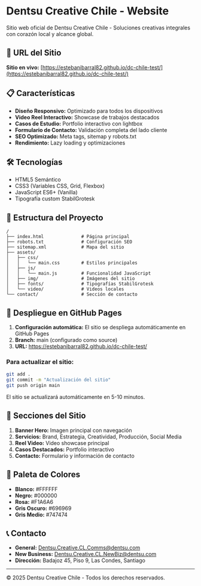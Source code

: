# Dentsu Creative Chile - Website

Sitio web oficial de Dentsu Creative Chile - Soluciones creativas integrales con corazón local y alcance global.

## 🚀 URL del Sitio

**Sitio en vivo:** [https://estebanibarral82.github.io/dc-chile-test/](https://estebanibarral82.github.io/dc-chile-test/)

## 📋 Características

- **Diseño Responsivo:** Optimizado para todos los dispositivos
- **Video Reel Interactivo:** Showcase de trabajos destacados 
- **Casos de Estudio:** Portfolio interactivo con lightbox
- **Formulario de Contacto:** Validación completa del lado cliente
- **SEO Optimizado:** Meta tags, sitemap y robots.txt
- **Rendimiento:** Lazy loading y optimizaciones

## 🛠️ Tecnologías

- HTML5 Semántico
- CSS3 (Variables CSS, Grid, Flexbox)
- JavaScript ES6+ (Vanilla)
- Tipografía custom StabilGrotesk

## 📁 Estructura del Proyecto

```
/
├── index.html              # Página principal
├── robots.txt              # Configuración SEO
├── sitemap.xml             # Mapa del sitio
├── assets/
│   ├── css/
│   │   └── main.css        # Estilos principales
│   ├── js/
│   │   └── main.js         # Funcionalidad JavaScript
│   ├── img/                # Imágenes del sitio
│   ├── fonts/              # Tipografías StabilGrotesk
│   └── video/              # Videos locales
└── contact/                # Sección de contacto
```

## 🚀 Despliegue en GitHub Pages

1. **Configuración automática:** El sitio se despliega automáticamente en GitHub Pages
2. **Branch:** main (configurado como source)
3. **URL:** https://estebanibarral82.github.io/dc-chile-test/

### Para actualizar el sitio:

```bash
git add .
git commit -m "Actualización del sitio"
git push origin main
```

El sitio se actualizará automáticamente en 5-10 minutos.

## 📱 Secciones del Sitio

1. **Banner Hero:** Imagen principal con navegación
2. **Servicios:** Brand, Estrategia, Creatividad, Producción, Social Media
3. **Reel Video:** Video showcase principal
4. **Casos Destacados:** Portfolio interactivo
5. **Contacto:** Formulario y información de contacto

## 🎨 Paleta de Colores

- **Blanco:** #FFFFFF
- **Negro:** #000000  
- **Rosa:** #F1A6A6
- **Gris Oscuro:** #696969
- **Gris Medio:** #747474

## 📞 Contacto

- **General:** Dentsu.Creative.CL.Comms@dentsu.com
- **New Business:** Dentsu.Creative.CL.NewBiz@dentsu.com
- **Dirección:** Badajoz 45, Piso 9, Las Condes, Santiago

---

© 2025 Dentsu Creative Chile - Todos los derechos reservados.